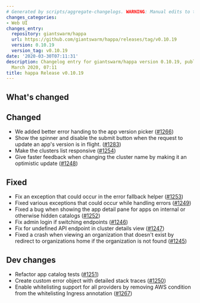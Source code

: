 ```yaml
---
# Generated by scripts/aggregate-changelogs. WARNING: Manual edits to this files will be overwritten.
changes_categories:
- Web UI
changes_entry:
  repository: giantswarm/happa
  url: https://github.com/giantswarm/happa/releases/tag/v0.10.19
  version: 0.10.19
  version_tag: v0.10.19
date: '2020-03-30T07:11:31'
description: Changelog entry for giantswarm/happa version 0.10.19, published on 30
  March 2020, 07:11
title: happa Release v0.10.19
---
```


## What's changed

## Changed
- We added better error handing to the app version picker ([#1266](https://github.com/giantswarm/happa/pull/1266))
- Show the spinner and disable the submit button when the request to update an app's version is in flight. ([#1283](https://github.com/giantswarm/happa/pull/1283))
- Make the clusters list responsive ([#1254](https://github.com/giantswarm/happa/pull/1254))
- Give faster feedback when changing the cluster name by making it an optimistic update ([#1248](https://github.com/giantswarm/happa/pull/1248))

## Fixed
- Fix an exception that could occur in the error fallback helper ([#1253](https://github.com/giantswarm/happa/pull/1253))
- Fixed various exceptions that could occur while handling errors ([#1249](https://github.com/giantswarm/happa/pull/1249))
- Fixed a bug when showing the app detail pane for apps on internal or otherwise hidden catalogs ([#1252](https://github.com/giantswarm/happa/pull/1252))
- Fix admin login if switching endpoints ([#1246](https://github.com/giantswarm/happa/pull/1246))
- Fix for undefined API endpoint in cluster details view ([#1247](https://github.com/giantswarm/happa/pull/1247))
- Fixed a crash when viewing an organization that doesn't exist by redirect to organizations home if the organization is not found ([#1245](https://github.com/giantswarm/happa/pull/1245))


## Dev changes
- Refactor app catalog tests ([#1251](https://github.com/giantswarm/happa/pull/1251))
- Create custom error object with detailed stack traces ([#1250](https://github.com/giantswarm/happa/pull/1250))
- Enable whitelisting support for all providers by removing AWS condition from the whitelisting Ingress annotation ([#1267](https://github.com/giantswarm/happa/pull/1267))

